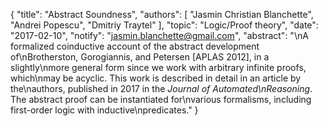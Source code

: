{
    "title": "Abstract Soundness",
    "authors": [
        "Jasmin Christian Blanchette",
        "Andrei Popescu",
        "Dmitriy Traytel"
    ],
    "topic": "Logic/Proof theory",
    "date": "2017-02-10",
    "notify": "jasmin.blanchette@gmail.com",
    "abstract": "\nA formalized coinductive account of the abstract development of\nBrotherston, Gorogiannis, and Petersen [APLAS 2012], in a slightly\nmore general form since we work with arbitrary infinite proofs, which\nmay be acyclic. This work is described in detail in an article by the\nauthors, published in 2017 in the <em>Journal of Automated\nReasoning</em>. The abstract proof can be instantiated for\nvarious formalisms, including first-order logic with inductive\npredicates."
}